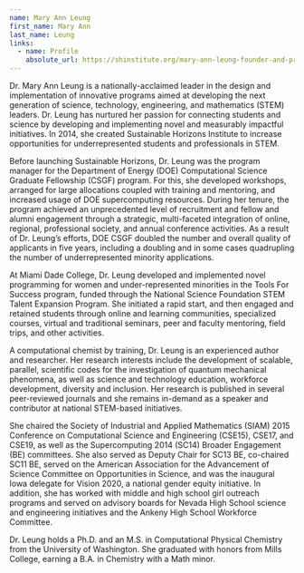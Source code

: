 ```yaml
---
name: Mary Ann Leung
first_name: Mary Ann
last_name: Leung
links:
  - name: Profile
    absolute_url: https://shinstitute.org/mary-ann-leung-founder-and-president-2/
---
```

Dr. Mary Ann Leung is a nationally-acclaimed leader in the design and implementation of innovative programs aimed at developing the next generation of science, technology, engineering, and mathematics (STEM) leaders. Dr. Leung has nurtured her passion for connecting students and science by developing and implementing novel and measurably impactful initiatives. In 2014, she created Sustainable Horizons Institute to increase opportunities for underrepresented students and professionals in STEM.

Before launching Sustainable Horizons, Dr. Leung was the program manager for the Department of Energy (DOE) Computational Science Graduate Fellowship (CSGF) program. For this, she developed workshops, arranged for large allocations coupled with training and mentoring, and increased usage of DOE supercomputing resources. During her tenure, the program achieved an unprecedented level of recruitment and fellow and alumni engagement through a strategic, multi-faceted integration of online, regional, professional society, and annual conference activities. As a result of Dr. Leung’s efforts, DOE CSGF doubled the number and overall quality of applicants in five years, including a doubling and in some cases quadrupling the number of underrepresented minority applications.

At Miami Dade College, Dr. Leung developed and implemented novel programming for women and under-represented minorities in the Tools For Success program, funded through the National Science Foundation STEM Talent Expansion Program. She initiated a rapid start, and then engaged and retained students through online and learning communities, specialized courses, virtual and traditional seminars, peer and faculty mentoring, field trips, and other activities.

A computational chemist by training, Dr. Leung is an experienced author and researcher. Her research interests include the development of scalable, parallel, scientific codes for the investigation of quantum mechanical phenomena, as well as science and technology education, workforce development, diversity and inclusion. Her research is published in several peer-reviewed journals and she remains in-demand as a speaker and contributor at national STEM-based initiatives.

She chaired the Society of Industrial and Applied Mathematics (SIAM) 2015 Conference on Computational Science and Engineering (CSE15), CSE17, and CSE19, as well as the Supercomputing 2014 (SC14) Broader Engagement (BE) committees. She also served as Deputy Chair for SC13 BE, co-chaired SC11 BE, served on the American Association for the Advancement of Science Committee on Opportunities in Science, and was the inaugural Iowa delegate for Vision 2020, a national gender equity initiative. In addition, she has worked with middle and high school girl outreach programs and served on advisory boards for Nevada High School science and engineering initiatives and the Ankeny High School Workforce Committee.

Dr. Leung holds a Ph.D. and an M.S. in Computational Physical Chemistry from the University of Washington. She graduated with honors from Mills College, earning a B.A. in Chemistry with a Math minor.

